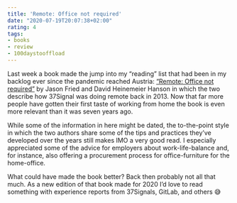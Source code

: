 ```yaml
---
title: 'Remote: Office not required'
date: "2020-07-19T20:07:38+02:00"
rating: 4
tags:
- books
- review
- 100daystooffload
---
```


Last week a book made the jump into my “reading” list that had been in my backlog ever since the pandemic reached Austria: [“Remote: Office not required”](https://basecamp.com/books/remote) by Jason Fried and David Heinemeier Hanson in which the two describe how 37Signal was doing remote back in 2013. Now that far more people have gotten their first taste of working from home the book is even more relevant than it was seven years ago.

While some of the information in here might be dated, the to-the-point style in which the two authors share some of the tips and practices they’ve developed over the years still makes IMO a very good read. I especially appreciated some of the advice for employers about work-life-balance and, for instance, also offering a procurement process for office-furniture for the home-office.

What could have made the book better? Back then probably not all that much. As a new edition of that book made for 2020 I’d love to read something with experience reports from 37Signals, GitLab, and others 😅
